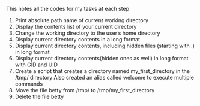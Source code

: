 This notes all the codes for my tasks at each step
1. Print absolute path name of current working directory
2. Display the contents list of your current directory
3. Change the working directory to the user’s home directory
4. Display current directory contents in a long format
5. Display current directory contents, including hidden files (starting with .) in long format
6. Display current directory contents(hidden ones as well) in long format with GID and UID
7. Create a script that creates a directory named my_first_directory in the /tmp/ directory
     Also created an alias called welcome to execute multiple commands
8. Move the file betty from /tmp/ to /tmp/my_first_directory
9. Delete the file betty
